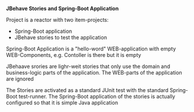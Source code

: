 **JBehave Stories and Spring-Boot Application**

Project is a reactor with two item-projects:

- Spring-Boot application
- JBehave stories to test the application

Spring-Boot Application is a "hello-word" WEB-application with empty WEB-Components, e.g. Contoller is there but it is empty

JBehaave srories are lighr-weit stories that only use the domain and business-logic parts of the application. The WEB-parts of the application are ignored

The Stories are activated as a standard JUnit test with the standard Spring-Boot test-runner. The Spring-Boot application of the stories is actually configured so that it is simple Java application